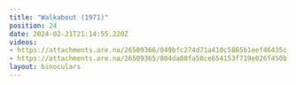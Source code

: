 ```yaml
---
title: "Walkabout (1971)"
position: 24
date: 2024-02-21T21:14:55.220Z
videos: 
- https://attachments.are.na/26509366/049bfc274d71a410c5865b1eef46435c.mp4?1708550096
- https://attachments.are.na/26509365/804da08fa58ce654153f719e026f450b.mp4?1708550096
layout: binoculars
---
```


